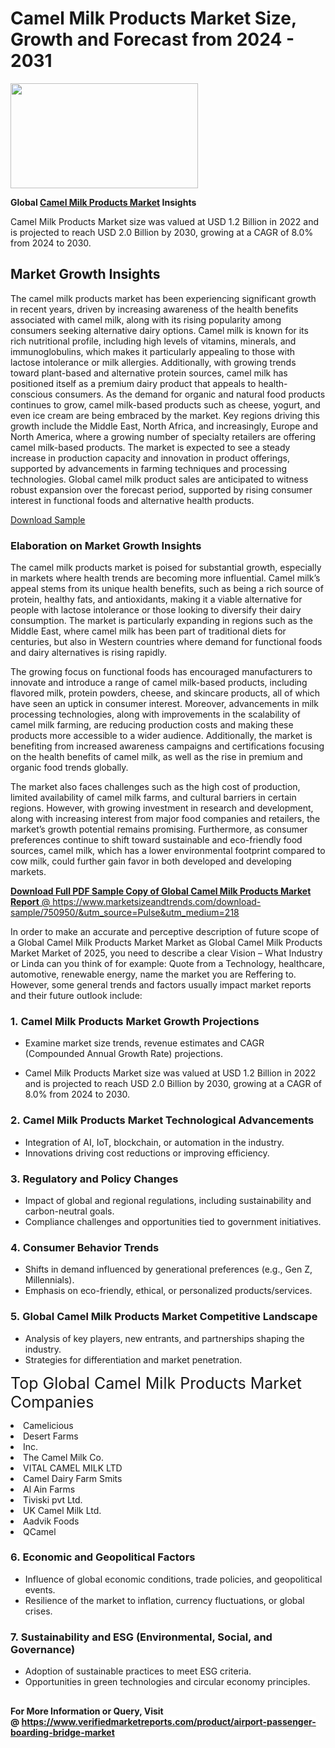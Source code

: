 <H1>Camel Milk Products Market Size, Growth and Forecast from 2024 - 2031</H1><img class="aligncenter size-medium wp-image-584254" src="https://thirdeyenews.in/wp-content/uploads/2024/09/Global-Market-Research-300x168.jpeg" alt="" width="300" height="168" /><p><strong>Global&nbsp;<a href="https://www.marketsizeandtrends.com/download-sample/750950/&amp;utm_source=Pulse&amp;utm_medium=218">Camel Milk Products Market</a> Insights</strong></p><p>Camel Milk Products Market size was valued at USD 1.2 Billion in 2022 and is projected to reach USD 2.0 Billion by 2030, growing at a CAGR of 8.0% from 2024 to 2030.</p><p><h2>Market Growth Insights</h2> <p>The camel milk products market has been experiencing significant growth in recent years, driven by increasing awareness of the health benefits associated with camel milk, along with its rising popularity among consumers seeking alternative dairy options. Camel milk is known for its rich nutritional profile, including high levels of vitamins, minerals, and immunoglobulins, which makes it particularly appealing to those with lactose intolerance or milk allergies. Additionally, with growing trends toward plant-based and alternative protein sources, camel milk has positioned itself as a premium dairy product that appeals to health-conscious consumers. As the demand for organic and natural food products continues to grow, camel milk-based products such as cheese, yogurt, and even ice cream are being embraced by the market. Key regions driving this growth include the Middle East, North Africa, and increasingly, Europe and North America, where a growing number of specialty retailers are offering camel milk-based products. The market is expected to see a steady increase in production capacity and innovation in product offerings, supported by advancements in farming techniques and processing technologies. Global camel milk product sales are anticipated to witness robust expansion over the forecast period, supported by rising consumer interest in functional foods and alternative health products.</p> <p><a href="javascript:void(0);">Download Sample</a></p> <h3>Elaboration on Market Growth Insights</h3> <p>The camel milk products market is poised for substantial growth, especially in markets where health trends are becoming more influential. Camel milk’s appeal stems from its unique health benefits, such as being a rich source of protein, healthy fats, and antioxidants, making it a viable alternative for people with lactose intolerance or those looking to diversify their dairy consumption. The market is particularly expanding in regions such as the Middle East, where camel milk has been part of traditional diets for centuries, but also in Western countries where demand for functional foods and dairy alternatives is rising rapidly.</p> <p>The growing focus on functional foods has encouraged manufacturers to innovate and introduce a range of camel milk-based products, including flavored milk, protein powders, cheese, and skincare products, all of which have seen an uptick in consumer interest. Moreover, advancements in milk processing technologies, along with improvements in the scalability of camel milk farming, are reducing production costs and making these products more accessible to a wider audience. Additionally, the market is benefiting from increased awareness campaigns and certifications focusing on the health benefits of camel milk, as well as the rise in premium and organic food trends globally.</p> <p>The market also faces challenges such as the high cost of production, limited availability of camel milk farms, and cultural barriers in certain regions. However, with growing investment in research and development, along with increasing interest from major food companies and retailers, the market’s growth potential remains promising. Furthermore, as consumer preferences continue to shift toward sustainable and eco-friendly food sources, camel milk, which has a lower environmental footprint compared to cow milk, could further gain favor in both developed and developing markets.</p> <p><a href="javascript:void(0);"></p><p><span class=""><strong>Download Full PDF Sample Copy of Global Camel Milk Products Market Report</strong> @ <a href="https://www.marketsizeandtrends.com/download-sample/750950/&amp;utm_source=Pulse&amp;utm_medium=218" target="_blank">https://www.marketsizeandtrends.com/download-sample/750950/&amp;utm_source=Pulse&amp;utm_medium=218</a></span></p><p>In order to make an accurate and perceptive description of future scope of a Global&nbsp;Camel Milk Products Market Market as Global&nbsp;Camel Milk Products Market Market of 2025, you need to describe a clear Vision &ndash; What Industry or Linda can you think of for example: Quote from a Technology, healthcare, automotive, renewable energy, name the market you are Reffering to. However, some general trends and factors usually impact market reports and their future outlook include:</p><h3>1.&nbsp;<strong>Camel Milk Products Market Growth Projections</strong></h3><ul><li>Examine market size trends, revenue estimates and CAGR (Compounded Annual Growth Rate) projections.</li><li><p>Camel Milk Products Market size was valued at USD 1.2 Billion in 2022 and is projected to reach USD 2.0 Billion by 2030, growing at a CAGR of 8.0% from 2024 to 2030.</p></li></ul><h3>2.&nbsp;<strong>Camel Milk Products Market Technological Advancements</strong></h3><ul><li>Integration of AI, IoT, blockchain, or automation in the industry.</li><li>Innovations driving cost reductions or improving efficiency.</li></ul><h3>3.&nbsp;<strong>Regulatory and Policy Changes</strong></h3><ul><li>Impact of global and regional regulations, including sustainability and carbon-neutral goals.</li><li>Compliance challenges and opportunities tied to government initiatives.</li></ul><h3>4.&nbsp;<strong>Consumer Behavior Trends</strong></h3><ul><li>Shifts in demand influenced by generational preferences (e.g., Gen Z, Millennials).</li><li>Emphasis on eco-friendly, ethical, or personalized products/services.</li></ul><h3>5.&nbsp;<strong>Global Camel Milk Products Market Competitive Landscape</strong></h3><ul><li>Analysis of key players, new entrants, and partnerships shaping the industry.</li><li>Strategies for differentiation and market penetration.</li></ul><p data-pm-slice="1 1 []"><span style="color: inherit; font-family: inherit; font-size: 25px;">Top Global Camel Milk Products Market Companies</span></p><div class="" data-test-id=""><p><li>Camelicious</li><li> Desert Farms</li><li> Inc.</li><li> The Camel Milk Co.</li><li> VITAL CAMEL MILK LTD</li><li> Camel Dairy Farm Smits</li><li> Al Ain Farms</li><li> Tiviski pvt Ltd.</li><li> UK Camel Milk Ltd.</li><li> Aadvik Foods</li><li> QCamel</li></p></div><h3>6.&nbsp;<strong>Economic and Geopolitical Factors</strong></h3><ul><li>Influence of global economic conditions, trade policies, and geopolitical events.</li><li>Resilience of the market to inflation, currency fluctuations, or global crises.</li></ul><h3>7.&nbsp;<strong>Sustainability and ESG (Environmental, Social, and Governance)</strong></h3><ul><li>Adoption of sustainable practices to meet ESG criteria.</li><li>Opportunities in green technologies and circular economy principles.</li></ul><h2><strong style="font-size: 14px;">For More Information or Query, Visit @&nbsp;</strong><a style="background-color: #ffffff; font-size: 14px;" href="https://www.marketsizeandtrends.com/report/camel-milk-products-market/" target="_blank">https://www.verifiedmarketreports.com/product/airport-passenger-boarding-bridge-market</a></h2>
